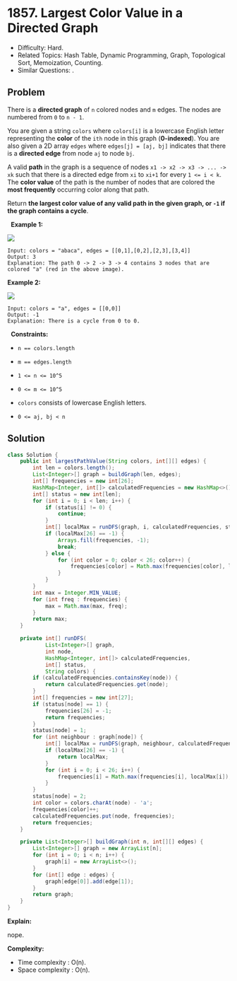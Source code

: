 # 1857. Largest Color Value in a Directed Graph

- Difficulty: Hard.
- Related Topics: Hash Table, Dynamic Programming, Graph, Topological Sort, Memoization, Counting.
- Similar Questions: .

## Problem

There is a **directed graph** of ```n``` colored nodes and ```m``` edges. The nodes are numbered from ```0``` to ```n - 1```.

You are given a string ```colors``` where ```colors[i]``` is a lowercase English letter representing the **color** of the ```ith``` node in this graph (**0-indexed**). You are also given a 2D array ```edges``` where ```edges[j] = [aj, bj]``` indicates that there is a **directed edge** from node ```aj``` to node ```bj```.

A valid **path** in the graph is a sequence of nodes ```x1 -> x2 -> x3 -> ... -> xk``` such that there is a directed edge from ```xi``` to ```xi+1``` for every ```1 <= i < k```. The **color value** of the path is the number of nodes that are colored the **most frequently** occurring color along that path.

Return **the **largest color value** of any valid path in the given graph, or **```-1```** if the graph contains a cycle**.

 
**Example 1:**


![](https://assets.leetcode.com/uploads/2021/04/21/leet1.png)


```
Input: colors = "abaca", edges = [[0,1],[0,2],[2,3],[3,4]]
Output: 3
Explanation: The path 0 -> 2 -> 3 -> 4 contains 3 nodes that are colored "a" (red in the above image).
```

**Example 2:**


![](https://assets.leetcode.com/uploads/2021/04/21/leet2.png)


```
Input: colors = "a", edges = [[0,0]]
Output: -1
Explanation: There is a cycle from 0 to 0.
```

 
**Constraints:**


	
- ```n == colors.length```
	
- ```m == edges.length```
	
- ```1 <= n <= 10^5```
	
- ```0 <= m <= 10^5```
	
- ```colors``` consists of lowercase English letters.
	
- ```0 <= aj, bj < n```


## Solution

```java
class Solution {
    public int largestPathValue(String colors, int[][] edges) {
        int len = colors.length();
        List<Integer>[] graph = buildGraph(len, edges);
        int[] frequencies = new int[26];
        HashMap<Integer, int[]> calculatedFrequencies = new HashMap<>();
        int[] status = new int[len];
        for (int i = 0; i < len; i++) {
            if (status[i] != 0) {
                continue;
            }
            int[] localMax = runDFS(graph, i, calculatedFrequencies, status, colors);
            if (localMax[26] == -1) {
                Arrays.fill(frequencies, -1);
                break;
            } else {
                for (int color = 0; color < 26; color++) {
                    frequencies[color] = Math.max(frequencies[color], localMax[color]);
                }
            }
        }
        int max = Integer.MIN_VALUE;
        for (int freq : frequencies) {
            max = Math.max(max, freq);
        }
        return max;
    }

    private int[] runDFS(
            List<Integer>[] graph,
            int node,
            HashMap<Integer, int[]> calculatedFrequencies,
            int[] status,
            String colors) {
        if (calculatedFrequencies.containsKey(node)) {
            return calculatedFrequencies.get(node);
        }
        int[] frequencies = new int[27];
        if (status[node] == 1) {
            frequencies[26] = -1;
            return frequencies;
        }
        status[node] = 1;
        for (int neighbour : graph[node]) {
            int[] localMax = runDFS(graph, neighbour, calculatedFrequencies, status, colors);
            if (localMax[26] == -1) {
                return localMax;
            }
            for (int i = 0; i < 26; i++) {
                frequencies[i] = Math.max(frequencies[i], localMax[i]);
            }
        }
        status[node] = 2;
        int color = colors.charAt(node) - 'a';
        frequencies[color]++;
        calculatedFrequencies.put(node, frequencies);
        return frequencies;
    }

    private List<Integer>[] buildGraph(int n, int[][] edges) {
        List<Integer>[] graph = new ArrayList[n];
        for (int i = 0; i < n; i++) {
            graph[i] = new ArrayList<>();
        }
        for (int[] edge : edges) {
            graph[edge[0]].add(edge[1]);
        }
        return graph;
    }
}
```

**Explain:**

nope.

**Complexity:**

* Time complexity : O(n).
* Space complexity : O(n).
